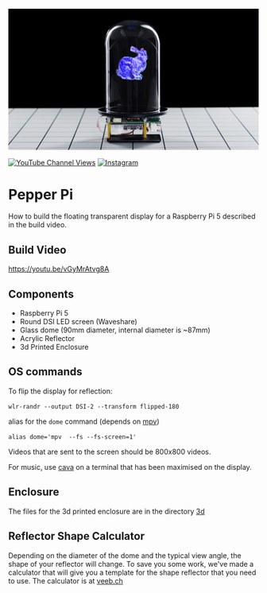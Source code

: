 ![Action Shot](/images/Pepper_thumb_1.jpg)

[![YouTube Channel Views](https://img.shields.io/youtube/channel/views/UCz5BOU9J9pB_O0B8-rDjCWQ?style=flat&logo=youtube&logoColor=red&labelColor=white&color=ffed53)](https://www.youtube.com/channel/UCz5BOU9J9pB_O0B8-rDjCWQ) [![Instagram](https://img.shields.io/github/stars/veebch?style=flat&logo=github&logoColor=black&labelColor=white&color=ffed53)](https://www.instagram.com/v_e_e_b/)

# Pepper Pi

How to build the floating transparent display for a Raspberry Pi 5 described in the build video.

## Build Video

https://youtu.be/vGyMrAtvg8A

## Components
- Raspberry Pi 5
- Round DSI LED screen (Waveshare)
- Glass dome (90mm diameter, internal diameter is ~87mm)
- Acrylic Reflector
- 3d Printed Enclosure



## OS commands
To flip the display for reflection:
```
wlr-randr --output DSI-2 --transform flipped-180
```
alias for the ```dome``` command (depends on [mpv](https://github.com/mpv-player/mpv))

```
alias dome='mpv  --fs --fs-screen=1'
```
Videos that are sent to the screen should be 800x800 videos. 

For music, use [cava](https://github.com/karlstav/cava) on a terminal that has been maximised on the display.

## Enclosure 

The files for the 3d printed enclosure are in the directory [3d](./3d)

## Reflector Shape Calculator

Depending on the diameter of the dome and the typical view angle, the shape of your reflector will change. To save you some work, we've made a calculator that will give you a template for the shape reflector that you need to use. The calculator is at [veeb.ch](https://www.veeb.ch/projects/the-valley-beneath-the-pepper-dome)






